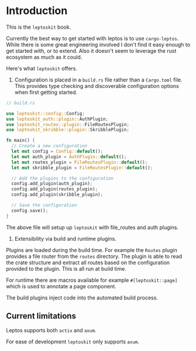# Introduction

This is the `leptoskit` book.

Currently the best way to get started with leptos is to use `cargo-leptos`. While there is some great engineering involved I don't find it easy enough to get started with, or to extend. Also it doesn't seem to leverage the rust ecosystem as much as it could.

Here's what `leptoskit` offers.

1. Configuration is placed in a `build.rs` file rather than a `Cargo.toml` file. This provides type checking and discoverable configuration options when first getting started.

```rust
// build.rs

use leptoskit::config::Config;
use leptoskit_auth::plugin::AuthPlugin;
use leptoskit_routes::plugin::FileRoutesPlugin;
use leptoskit_skribble::plugin::SkribblePlugin;

fn main() {
  // Create a new configuration
  let mut config = Config::default();
  let mut auth_plugin = AuthPlugin::default();
  let mut routes_plugin = FileRoutesPlugin::default();
  let mut skribble_plugin = FileRoutesPlugin::default();

  // Add the plugins to the configuration
  config.add_plugin(auth_plugin);
  config.add_plugin(routes_plugin);
  config.add_plugin(skribble_plugin);

  // Save the configuration
  config.save();
}
```

The above file will setup up `leptoskit` with file_routes and auth plugins.

1. Extensibility via build and runtime plugins.

Plugins are loaded during the build time. For example the `Routes` plugin provides a file router from the `routes` directory. The plugin is able to read the crate structure and extract all routes based on the configuration provided to the plugin. This is all run at build time.

For runtime there are macros available for example `#[leptoskit::page]` which is used to annotate a page component.

The build plugins inject code into the automated build process.

## Current limitations

Leptos supports both `actix` and `axum`.

For ease of development `leptoskit` only supports `axum`.
